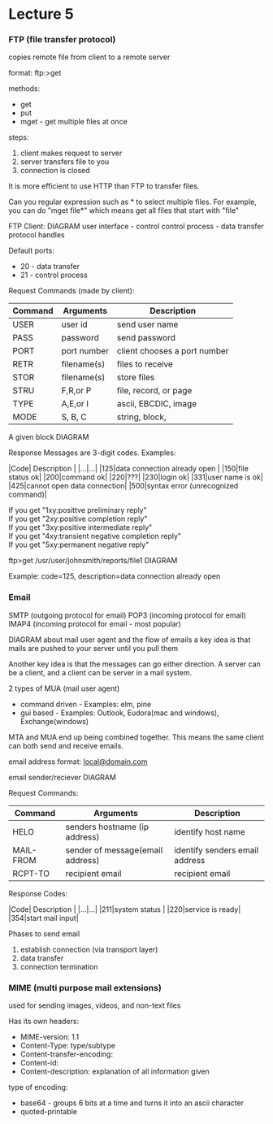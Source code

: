 Lecture 5
===============


### FTP (file transfer protocol)
copies remote file from client to a remote server

format: ftp:>get

methods:
* get
* put
* mget - get multiple files at once


steps:  
1. client makes request to server
2. server transfers file to you
3. connection is closed


It is more efficient to use HTTP than FTP to transfer files.

Can you regular expression such as * to select multiple files. For example, you can do "mget file*" which means get all files that start with "file"

FTP Client: DIAGRAM
user interface - control
control process -
data transfer protocol handles


Default ports:
* 20 - data transfer
* 21 - control process



Request Commands (made by client):  

|  Command  | Arguments  |  Description  |
|  ---  |  ---  |  ---  |
|  USER  |  user id  |  send user name  |
| PASS  | password  | send password |
| PORT  | port number  | client chooses a port number |
| RETR  | filename(s)  | files to receive |
| STOR | filename(s) | store files |
| STRU | F,R,or P | file, record, or page |
| TYPE | A,E,or I | ascii, EBCDIC, image |
| MODE | S, B, C  | string, block,  |


A given block DIAGRAM


Response Messages are 3-digit codes.
Examples:

|Code| Description |
|...|...|
|125|data connection already open |
|150|file status ok|
|200|command ok|
|220|???|
|230|login ok|
|331|user name is ok|
|425|cannot open data connection|
|500|syntax error (unrecognized command)|

If you get "1xy:posittve preliminary reply"  
If you get "2xy:positive completion reply"   
If you get "3xy:positive intermediate reply"   
If you get "4xy:transient negative completion reply"  
If you get "5xy:permanent negative reply"

ftp>get /usr/user/johnsmith/reports/file1
DIAGRAM

Example: code=125, description=data connection already open


### Email
SMTP (outgoing protocol for email)
POP3 (incoming protocol for email)
IMAP4 (incoming protocol for email - most popular)

DIAGRAM about mail user agent and the flow of emails
a key idea is that mails are pushed to your server until you pull them

Another key idea is that the messages can go either direction. A server can be a client, and a client can be server in a mail system.

2 types of MUA (mail user agent)
* command driven - Examples: elm, pine
* gui based - Examples: Outlook, Eudora(mac and windows), Exchange(windows)


MTA and MUA end up being combined together. This means the same client can both send and receive emails.

email address format: local@domain.com  


email sender/reciever DIAGRAM


Request Commands:

|  Command  | Arguments  |  Description  |
|  ---  |  ---  |  ---  |
|  HELO  |  senders hostname (ip address)  |  identify host name  |
| MAIL-FROM  | sender of message(email address)  | identify senders email address |
| RCPT-TO  | recipient email  | recipient email |

Response Codes:

|Code| Description |
|...|...|
|211|system status |
|220|service is ready|
|354|start mail input|

Phases to send email
1. establish connection (via transport layer)
2. data transfer
3. connection termination

### MIME (multi purpose mail extensions)
used for sending images, videos, and non-text files

Has its own headers:
* MIME-version: 1.1
* Content-Type: type/subtype
* Content-transfer-encoding:
* Content-id:
* Content-description: explanation of all information given

type of encoding:
* base64 - groups 6 bits at a time and turns it into an ascii character
* quoted-printable
